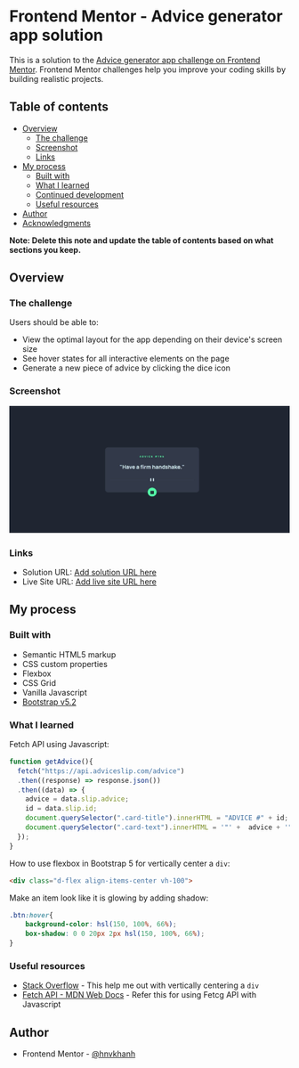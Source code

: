 # Frontend Mentor - Advice generator app solution

This is a solution to the [Advice generator app challenge on Frontend Mentor](https://www.frontendmentor.io/challenges/advice-generator-app-QdUG-13db). Frontend Mentor challenges help you improve your coding skills by building realistic projects.

## Table of contents

- [Overview](#overview)
  - [The challenge](#the-challenge)
  - [Screenshot](#screenshot)
  - [Links](#links)
- [My process](#my-process)
  - [Built with](#built-with)
  - [What I learned](#what-i-learned)
  - [Continued development](#continued-development)
  - [Useful resources](#useful-resources)
- [Author](#author)
- [Acknowledgments](#acknowledgments)

**Note: Delete this note and update the table of contents based on what sections you keep.**

## Overview

### The challenge

Users should be able to:

- View the optimal layout for the app depending on their device's screen size
- See hover states for all interactive elements on the page
- Generate a new piece of advice by clicking the dice icon

### Screenshot

![](./screenshot.jpg)



### Links

- Solution URL: [Add solution URL here](https://your-solution-url.com)
- Live Site URL: [Add live site URL here](https://your-live-site-url.com)

## My process

### Built with

- Semantic HTML5 markup
- CSS custom properties
- Flexbox
- CSS Grid
- Vanilla Javascript
- [Bootstrap v5.2](https://getbootstrap.com/docs/5.2/getting-started/introduction/)

### What I learned

Fetch API using Javascript:
```js
function getAdvice(){
  fetch("https://api.adviceslip.com/advice")
  .then((response) => response.json())
  .then((data) => {
    advice = data.slip.advice;
    id = data.slip.id;
    document.querySelector(".card-title").innerHTML = "ADVICE #" + id;
    document.querySelector(".card-text").innerHTML = '"' +  advice + '"';
  });
}
```

How to use flexbox in Bootstrap 5 for vertically center a `div`:

```html
<div class="d-flex align-items-center vh-100">
```

Make an item look like it is glowing by adding shadow:
```css
.btn:hover{
    background-color: hsl(150, 100%, 66%);
    box-shadow: 0 0 20px 2px hsl(150, 100%, 66%);    
}
```

### Useful resources

- [Stack Overflow](https://stackoverflow.com/questions/22196587/how-to-vertically-center-a-container-in-bootstrap) - This help me out with vertically centering a `div`
- [Fetch API - MDN Web Docs](https://developer.mozilla.org/en-US/docs/Web/API/Fetch_API/Using_Fetch) - Refer this for using Fetcg API with Javascript


## Author

- Frontend Mentor - [@hnvkhanh](https://www.frontendmentor.io/profile/hnvkhanh)


